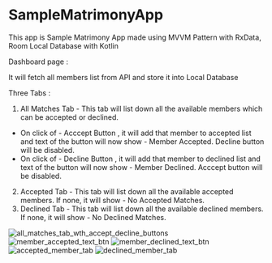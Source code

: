 # SampleMatrimonyApp

This app is Sample Matrimony App made using MVVM Pattern with RxData, Room Local Database with Kotlin

Dashboard page : 

It will fetch all members list from API and store it into Local Database

Three Tabs : 

1. All Matches Tab - This tab will list down all the available members which can be accepted or declined.
  - On click of - Acccept Button , it will add that member to accepted list and text of the button will now show - Member Accepted. Decline button will be disabled.
  - On click of - Decline Button , it will add that member to declined list and text of the button will now show - Member Declined. Acccept button will be disabled.

2. Accepted Tab - This tab will list down all the available accepted members. If none, it will show - No Accepted Matches.
3. Declined Tab - This tab will list down all the available declined members. If none, it will show - No Declined Matches.

![all_matches_tab_wth_accept_decline_buttons](https://user-images.githubusercontent.com/43431244/90332358-b5402a80-dfd9-11ea-8f0c-9d11bb4542fb.png)
![member_accepted_text_btn](https://user-images.githubusercontent.com/43431244/90332360-c38e4680-dfd9-11ea-8697-6976f72710fd.png)
![member_declined_text_btn](https://user-images.githubusercontent.com/43431244/90332364-cdb04500-dfd9-11ea-95b4-dc80525d3566.png)
![accepted_member_tab](https://user-images.githubusercontent.com/43431244/90332366-d6a11680-dfd9-11ea-962f-95a687edd9da.png)
![declined_member_tab](https://user-images.githubusercontent.com/43431244/90332371-e02a7e80-dfd9-11ea-8686-04f23152fad6.png)
